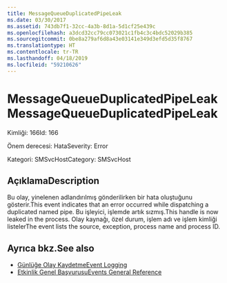 ```yaml
---
title: MessageQueueDuplicatedPipeLeak
ms.date: 03/30/2017
ms.assetid: 743db7f1-32cc-4a3b-8d1a-5d1cf25e439c
ms.openlocfilehash: a3dcd32cc79cc073021c1fb4c3c4bdc52029b385
ms.sourcegitcommit: 0be8a279af6d8a43e03141e349d3efd5d35f8767
ms.translationtype: HT
ms.contentlocale: tr-TR
ms.lasthandoff: 04/18/2019
ms.locfileid: "59210626"
---
```

# <a name="messagequeueduplicatedpipeleak"></a><span data-ttu-id="944f8-102">MessageQueueDuplicatedPipeLeak</span><span class="sxs-lookup"><span data-stu-id="944f8-102">MessageQueueDuplicatedPipeLeak</span></span>
<span data-ttu-id="944f8-103">Kimliği: 166</span><span class="sxs-lookup"><span data-stu-id="944f8-103">Id: 166</span></span>  
  
 <span data-ttu-id="944f8-104">Önem derecesi: Hata</span><span class="sxs-lookup"><span data-stu-id="944f8-104">Severity: Error</span></span>  
  
 <span data-ttu-id="944f8-105">Kategori: SMSvcHost</span><span class="sxs-lookup"><span data-stu-id="944f8-105">Category: SMSvcHost</span></span>  
  
## <a name="description"></a><span data-ttu-id="944f8-106">Açıklama</span><span class="sxs-lookup"><span data-stu-id="944f8-106">Description</span></span>  
 <span data-ttu-id="944f8-107">Bu olay, yinelenen adlandırılmış gönderilirken bir hata oluştuğunu gösterir.</span><span class="sxs-lookup"><span data-stu-id="944f8-107">This event indicates that an error occurred while dispatching a duplicated named pipe.</span></span> <span data-ttu-id="944f8-108">Bu işleyici, işlemde artık sızmış.</span><span class="sxs-lookup"><span data-stu-id="944f8-108">This handle is now leaked in the process.</span></span> <span data-ttu-id="944f8-109">Olay kaynağı, özel durum, işlem adı ve işlem kimliği listeler</span><span class="sxs-lookup"><span data-stu-id="944f8-109">The event lists the source, exception, process name and process ID.</span></span>  
  
## <a name="see-also"></a><span data-ttu-id="944f8-110">Ayrıca bkz.</span><span class="sxs-lookup"><span data-stu-id="944f8-110">See also</span></span>

- [<span data-ttu-id="944f8-111">Günlüğe Olay Kaydetme</span><span class="sxs-lookup"><span data-stu-id="944f8-111">Event Logging</span></span>](../../../../../docs/framework/wcf/diagnostics/event-logging/index.md)
- [<span data-ttu-id="944f8-112">Etkinlik Genel Başvurusu</span><span class="sxs-lookup"><span data-stu-id="944f8-112">Events General Reference</span></span>](../../../../../docs/framework/wcf/diagnostics/event-logging/events-general-reference.md)
